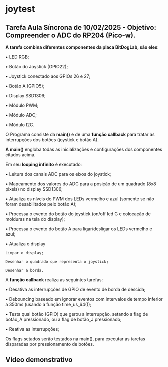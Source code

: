 # joytest

## Tarefa Aula Síncrona de 10/02/2025 - Objetivo: Compreender o ADC do RP204 (Pico-w). 

**A tarefa combina diferentes componentes da placa BitDogLab, são eles**:

• LED RGB;

• Botão do Joystick (GPIO22);

• Joystick conectado aos GPIOs 26 e 27;

• Botão A (GPIO5);

• Display SSD1306;

• Módulo PWM;

• Módulo ADC;

• Módulo I2C.


O Programa consiste da **main()** e de uma **função callback** para tratar as interrupções dos botões (joystick e botão A).

**A main()** engloba todas as inicializações e configurações dos componentes citados acima.

Em seu **looping infinito** é executado:

• Leitura dos canais ADC para os eixos do joystick;

• Mapeamento dos valores do ADC para a posição de um quadrado (8x8 pixels) no display SSD1306;

• Atualiza os níveis do PWM dos LEDs vermelho e azul (somente se não foram desabilitados pelo botão A);

• Processa o evento do botão do joystick (on/off led G e colocação de molduras na tela do display);

• Processa o evento do botão A para ligar/desligar os LEDs vermelho e azul;

• Atualiza o display

    Limpar o display;
    
    Desenhar o quadrado que representa o joystick;
    
    Desenhar a borda.


A **função callback** realiza as seguintes tarefas:

• Desativa as interrupções de GPIO de evento de borda de descida;

• Debouncing baseado em ignorar eventos com intervalos de tempo inferior a 350ms (usando a função time_us_64());

• Testa qual botão (GPIO) que gerou a interrupção, setando a flag de botão_A pressionado, ou a flag de botão_J pressionado;

• Reativa as interrupções;

Os flags setados serão testados na main(), para executar as tarefas disparadas por pressionamento de botões.


## Vídeo demonstrativo




